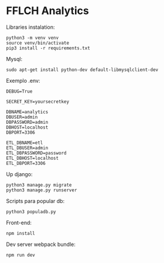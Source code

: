 # FFLCH Analytics

Libraries instalation:

    python3 -m venv venv
    source venv/bin/activate 
    pip3 install -r requirements.txt

Mysql:

    sudo apt-get install python-dev default-libmysqlclient-dev

Exemplo .env:

    DEBUG=True

    SECRET_KEY=yoursecretkey

    DBNAME=analytics
    DBUSER=admin
    DBPASSWORD=admin
    DBHOST=localhost  
    DBPORT=3306

    ETL_DBNAME=etl
    ETL_DBUSER=admin
    ETL_DBPASSWORD=password
    ETL_DBHOST=localhost
    ETL_DBPORT=3306

Up django:

    python3 manage.py migrate
    python3 manage.py runserver

Scripts para popular db:

    python3 populadb.py 

Front-end:

    npm install

Dev server webpack bundle:

    npm run dev


